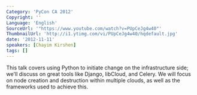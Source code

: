 ```yaml
---
Category: 'PyCon CA 2012'
Copyright: ''
Language: 'English'
SourceUrl: '"https://www.youtube.com/watch?v=PUpCeJg4w40"'
ThumbnailUrl: 'http://i1.ytimg.com/vi/PUpCeJg4w40/hqdefault.jpg'
date: '2012-11-11'
speakers: [Chayim Kirshen]
tags: []
---
```

This talk covers using Python to initiate change on the infrastructure side;
we'll discuss on great tools like Django, libCloud, and Celery. We will focus
on node creation and destruction within multiple clouds, as well as the
frameworks used to achieve this.

